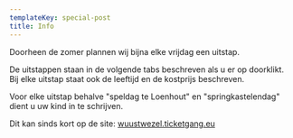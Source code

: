 ```yaml
---
templateKey: special-post
title: Info
---
```

Doorheen de zomer plannen wij bijna elke vrijdag een uitstap.

De uitstappen staan in de volgende tabs beschreven als u er op doorklikt. Bij elke uitstap staat ook de leeftijd en de kostprijs beschreven.

Voor elke uitstap behalve "speldag te Loenhout" en "springkastelendag" dient u uw kind in te schrijven.

Dit kan sinds kort op de site: [wuustwezel.ticketgang.eu](wuustwezel.ticketgang.eu)
